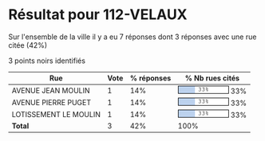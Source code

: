 # Résultat pour 112-VELAUX

Sur l'ensemble de la ville il y a eu 7 réponses dont 3 réponses avec une rue citée (42%)

3 points noirs identifiés

| Rue | Vote | % réponses | % Nb rues cités|
|-----|------|------------|----------------|
| AVENUE JEAN MOULIN | 1 | 14% | <img src="../../img/bar_33.gif" />&nbsp;33%|
| AVENUE PIERRE PUGET | 1 | 14% | <img src="../../img/bar_33.gif" />&nbsp;33%|
| LOTISSEMENT LE MOULIN | 1 | 14% | <img src="../../img/bar_33.gif" />&nbsp;33%|
| **Total** | 3 | 42% | 100%|
